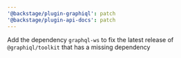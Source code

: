 ```yaml
---
'@backstage/plugin-graphiql': patch
'@backstage/plugin-api-docs': patch
---
```


Add the dependency `graphql-ws` to fix the latest release of `@graphiql/toolkit` that has a missing dependency
